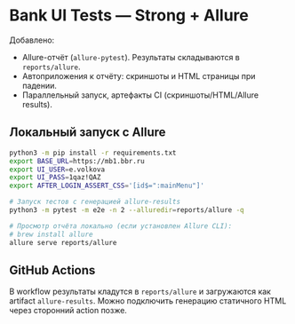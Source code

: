 # Bank UI Tests — Strong + Allure

Добавлено:
- Allure-отчёт (`allure-pytest`). Результаты складываются в `reports/allure`.
- Автоприложения к отчёту: скриншоты и HTML страницы при падении.
- Параллельный запуск, артефакты CI (скриншоты/HTML/Allure results).

## Локальный запуск с Allure
```bash
python3 -m pip install -r requirements.txt
export BASE_URL=https://mb1.bbr.ru
export UI_USER=e.volkova
export UI_PASS=1qaz!QAZ
export AFTER_LOGIN_ASSERT_CSS='[id$=":mainMenu"]'

# Запуск тестов с генерацией allure-results
python3 -m pytest -m e2e -n 2 --alluredir=reports/allure -q

# Просмотр отчёта локально (если установлен Allure CLI):
# brew install allure
allure serve reports/allure
```

## GitHub Actions
В workflow результаты кладутся в `reports/allure` и загружаются как artifact `allure-results`.
Можно подключить генерацию статичного HTML через сторонний action позже.
